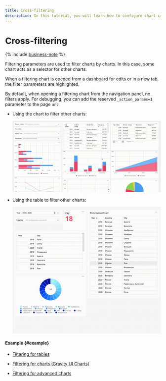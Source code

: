 ```yaml
---
title: Cross-filtering
description: In this tutorial, you will learn how to configure chart cross-filtering.
---
```


# Cross-filtering

{% include [business-note](../../../_includes/datalens/datalens-functionality-available-business-note.md) %}

Filtering parameters are used to filter charts by charts. In this case, some chart acts as a selector for other charts.

When a filtering chart is opened from a dashboard for edits or in a new tab, the filter parameters are highlighted.

By default, when opening a filtering chart from the navigation panel, no filters apply. For debugging, you can add the reserved `_action_params=1` parameter to the page `url`.

* Using the chart to filter other charts:

  ![image](../../../_assets/datalens/editor/chart-filtration.gif)

* Using the table to filter other charts:

  ![image](../../../_assets/datalens/editor/table-filtration.gif)

#### Example {#example}

* [Filtering for tables](https://datalens.yandex/nvkfwnekf9xy9?tab=Ow#Таблица)

* [Filtering for charts (Gravity UI Charts)](https://datalens.yandex/nvkfwnekf9xy9?tab=Ow#График%20Gravity%20Сharts)

* [Filtering for advanced charts](https://datalens.yandex/nvkfwnekf9xy9?tab=Ow#Advanced%20чарт)
